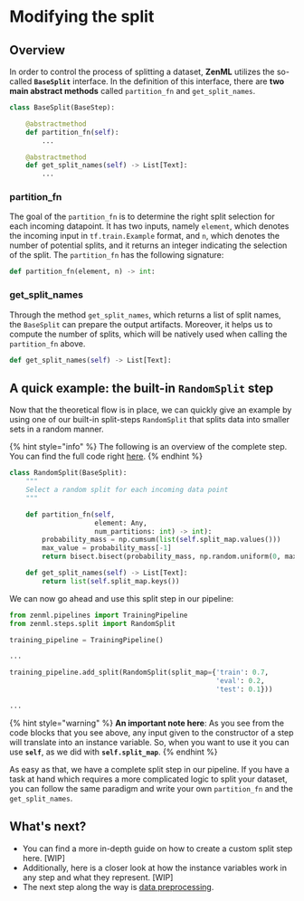 # Modifying the split

## Overview

In order to control the process of splitting a dataset, **ZenML** utilizes the so-called **`BaseSplit`** interface. In the definition of this interface, there are **two main abstract methods** called `partition_fn` and `get_split_names`.

```python
class BaseSplit(BaseStep):

    @abstractmethod
    def partition_fn(self):
        ...

    @abstractmethod
    def get_split_names(self) -> List[Text]:    
        ...
```

### partition\_fn

The goal of the `partition_fn` is to determine the right split selection for each incoming datapoint. It has two inputs, namely `element`, which denotes the incoming input in `tf.train.Example` format, and `n`, which denotes the number of potential splits, and it returns an integer indicating the selection of the split. The `partition_fn` has the following signature:

```python
def partition_fn(element, n) -> int:
```

### get\_split\_names

Through the method `get_split_names`, which returns a list of split names, the `BaseSplit` can prepare the output artifacts. Moreover, it helps us to compute the number of splits, which will be natively used when calling the `partition_fn` above.

```python
def get_split_names(self) -> List[Text]:
```

## A quick example: the built-in `RandomSplit` step

Now that the theoretical flow is in place, we can quickly give an example by using one of our built-in split-steps `RandomSplit` that splits data into smaller sets in a random manner.

{% hint style="info" %}
The following is an overview of the complete step. You can find the full code right [here](https://github.com/maiot-io/zenml/blob/main/zenml/steps/split/base_split_step.py).
{% endhint %}

```python
class RandomSplit(BaseSplit):
    """
    Select a random split for each incoming data point
    """    

    def partition_fn(self, 
                     element: Any,
                     num_partitions: int) -> int):
        probability_mass = np.cumsum(list(self.split_map.values()))
        max_value = probability_mass[-1]
        return bisect.bisect(probability_mass, np.random.uniform(0, max_value))

    def get_split_names(self) -> List[Text]:
        return list(self.split_map.keys())
```

We can now go ahead and use this split step in our pipeline:

```python
from zenml.pipelines import TrainingPipeline
from zenml.steps.split import RandomSplit

training_pipeline = TrainingPipeline()

...

training_pipeline.add_split(RandomSplit(split_map={'train': 0.7,
                                                   'eval': 0.2, 
                                                   'test': 0.1}))

...
```

{% hint style="warning" %}
**An important note here**: As you see from the code blocks that you see above, any input given to the constructor of a step will translate into an instance variable. So, when you want to use it you can use **`self`**, as we did with **`self.split_map`**.
{% endhint %}

As easy as that, we have a complete split step in our pipeline. If you have a task at hand which requires a more complicated logic to split your dataset, you can follow the same paradigm and write your own `partition_fn` and the `get_split_names`.

## What's next?

* You can find a more in-depth guide on how to create a custom split step here. \[WIP\]
* Additionally, here is a closer look at how the instance variables work in any step and what they represent. \[WIP\]
* The next step along the way is [data preprocessing](transform.md).

